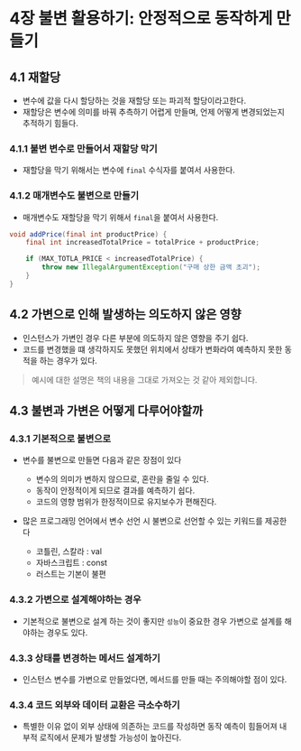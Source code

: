 # 4장 불변 활용하기: 안정적으로 동작하게 만들기

## 4.1 재할당

- 변수에 값을 다시 할당하는 것을 재할당 또는 파괴적 할당이라고한다.
- 재할당은 변수에 의미를 바꿔 추측하기 어렵게 만들며, 언제 어떻게 변경되었는지 추적하기 힘들다.

### 4.1.1 불변 변수로 만들어서 재할당 막기

- 재할당을 막기 위해서는 변수에 `final` 수식자를 붙여서 사용한다.

### 4.1.2 매개변수도 불변으로 만들기

- 매개변수도 재할당을 막기 위해서 `final`을 붙여서 사용한다.

``` java
void addPrice(final int productPrice) {
    final int increasedTotalPrice = totalPrice + productPrice;

    if (MAX_TOTLA_PRICE < increasedTotalPrice) {
        throw new IllegalArgumentException("구매 상한 금액 초괴");
    }
}
```

## 4.2 가변으로 인해 발생하는 의도하지 않은 영향

- 인스턴스가 가변인 경우 다른 부분에 의도하지 않은 영향을 주기 쉽다.
- 코드를 변경했을 떄 생각하지도 못했던 위치에서 상태가 변화라여 예측하지 못한 동적을 하는 경우가 있다.

> 예시에 대한 설명은 책의 내용을 그대로 가져오는 것 같아 제외합니다.

## 4.3 불변과 가변은 어떻게 다루어야할까

### 4.3.1 기본적으로 불변으로

- 변수를 불변으로 만들면 다음과 같은 장점이 있다
  - 변수의 의미가 변하지 않으므로, 혼란을 줄일 수 있다.
  - 동작이 안정적이게 되므로 결과를 예측하기 쉽다.
  - 코드의 영향 범위가 한정적이므로 유지보수가 편해진다.

- 많은 프로그래밍 언어에서 변수 선언 시 불변으로 선언할 수 있는 키워드를 제공한다
  - 코틀린, 스칼라 : val
  - 자바스크립트 : const
  - 러스트는 기본이 불편

### 4.3.2 가변으로 설계해야하는 경우

- 기본적으로 불변으로 설계 하는 것이 좋지만 `성능`이 중요한 경우 가변으로 설계를 해야하는 경우도 있다.

### 4.3.3 상태를 변경하는 메서드 설계하기

- 인스턴스 변수를 가변으로 만들었다면, 메서드를 만들 때는 주의해야할 점이 있다.

### 4.3.4 코드 외부와 데이터 교환은 극소수하기

- 특별한 이유 없이 외부 상태에 의존하는 코드를 작성하면 동작 예측이 힘들어져 내부적 로직에서 문제가 발생할 가능성이 높아진다.
